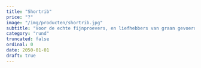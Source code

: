 ```yaml
---
title: "Shortrib"
price: "?"
image: "/img/producten/shortrib.jpg"
subtitle: "Voor de echte fijnproevers, en liefhebbers van graan gevoerd kwaliteitsrundvlees."
category: "rund"
truncated: false
ordinal: 0
date: 2050-01-01
draft: true
---
```


